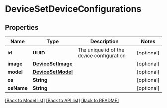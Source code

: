 # DeviceSetDeviceConfigurations

## Properties
Name | Type | Description | Notes
------------ | ------------- | ------------- | -------------
**id** | **UUID** | The unique id of the device configuration | [optional] 
**image** | [**DeviceSetImage**](DeviceSetImage.md) |  | [optional] 
**model** | [**DeviceSetModel**](DeviceSetModel.md) |  | [optional] 
**os** | **String** |  | [optional] 
**osName** | **String** |  | [optional] 

[[Back to Model list]](../README.md#documentation-for-models) [[Back to API list]](../README.md#documentation-for-api-endpoints) [[Back to README]](../README.md)


